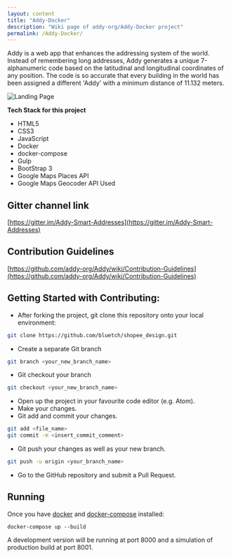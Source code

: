 ```yaml
---
layout: content
title: "Addy-Docker"
description: "Wiki page of addy-org/Addy-Docker project"
permalink: /Addy-Docker/
---
```


Addy is a web app that enhances the addressing system of the world. Instead of remembering long addresses, Addy generates a unique 7-alphanumeric code based on the latitudinal and longitudinal coordinates of any position. The code is so accurate that every building in the world has been assigned a different 'Addy' with a minimum distance of 11.132 meters.

![Landing Page](https://raw.githubusercontent.com/addy-org/Addy-Docker/master/readme_assets/home.png)


**Tech Stack for this project**
- HTML5
- CSS3
- JavaScript
- Docker
- docker-compose
- Gulp
- BootStrap 3
- Google Maps Places API
- Google Maps Geocoder API Used

## Gitter channel link
[https://gitter.im/Addy-Smart-Addresses](https://gitter.im/Addy-Smart-Addresses)

## Contribution Guidelines
[https://github.com/addy-org/Addy/wiki/Contribution-Guidelines](https://github.com/addy-org/Addy/wiki/Contribution-Guidelines)

## Getting Started with Contributing:
- After forking the project, git clone this repository onto your local environment:

```bash
git clone https://github.com/bluetch/shopee_design.git
```
- Create a separate Git branch

```bash
git branch <your_new_branch_name>
```
- Git checkout your branch

```bash
git checkout <your_new_branch_name>
```
- Open up the project in your favourite code editor (e.g. Atom).
- Make your changes.
- Git add and commit your changes.

```bash
git add <file_name>
git commit -m <insert_commit_comment>
```
- Git push your changes as well as your new branch.

```bash
git push -u origin <your_branch_name>
```
- Go to the GitHub repository and submit a Pull Request.

## Running

Once you have [docker](https://docs.docker.com/engine/installation/) and [docker-compose](https://docs.docker.com/compose/install/) installed:

    docker-compose up --build

A development version will be running at port 8000 and a simulation of production build at port 8001.
